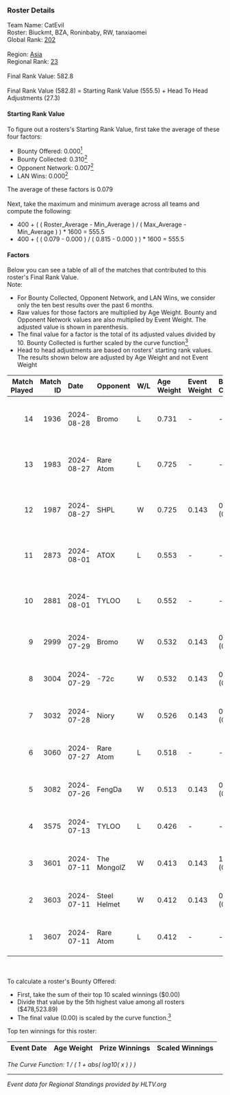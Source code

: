 ### Roster Details<br />
Team Name: CatEvil<br />
Roster: Biuckmt, BZA, Roninbaby, RW, tanxiaomei<br />
Global Rank: [202](../../standings_global_2024_11_06.md)<br />
<br />
Region: [Asia]( ../../standings_asia_2024_11_06.md)<br />
Regional Rank: [23]( ../../standings_asia_2024_11_06.md)<br />
<br />
Final Rank Value:  582.8<br />
<br />
Final Rank Value (582.8) = Starting Rank Value (555.5) + Head To Head Adjustments (27.3)<br />

#### Starting Rank Value<br />
To figure out a rosters's Starting Rank Value, first take the average of these four factors:<br />
- Bounty Offered: 0.000[<sup>1</sup>](#table2)
- Bounty Collected: 0.310[<sup>2</sup>](#table1)
- Opponent Network: 0.007[<sup>2</sup>](#table1)
- LAN Wins: 0.000[<sup>2</sup>](#table1)

The average of these factors is 0.079<br />
<br />
Next, take the maximum and minimum average across all teams and compute the following:<br />
- 400 + ( ( Roster_Average - Min_Average ) / ( Max_Average - Min_Average ) ) * 1600 = 555.5
- 400 + ( ( 0.079 - 0.000 ) / ( 0.815 - 0.000 ) ) * 1600 = 555.5


#### Factors<br />
Below you can see a table of all of the matches that contributed to this roster's Final Rank Value.<br />
Note:<br />

- For Bounty Collected, Opponent Network, and LAN Wins, we consider only the ten best results over the past 6 months.
- Raw values for those factors are multiplied by Age Weight. Bounty and Opponent Network values are also multiplied by Event Weight. The adjusted value is shown in parenthesis.
- The final value for a factor is the total of its adjusted values divided by 10. Bounty Collected is further scaled by the curve function[<sup>3</sup>](#curveFunction)
- Head to head adjustments are based on rosters' starting rank values. The results shown below are adjusted by Age Weight and not Event Weight
<span id="table1"></span><br />


| Match Played | Match ID | Date       | Opponent     | W/L | Age Weight | Event Weight | Bounty Collected | Opponent Network | LAN Wins  | H2H Adj. | Roster                                         |
| -: | -: | :- | :- | :- | :- | :- | :- | :- | :- | -: | :- |
|           14 |     1936 | 2024-08-28 | Bromo        | L   | 0.731      | -            | -                | -                | -         |    -8.99 | Biuckmt, BZA, Roninbaby, RW, tanxiaomei        |
|           13 |     1983 | 2024-08-27 | Rare Atom    | L   | 0.725      | -            | -                | -                | -         |    -4.17 | Biuckmt, BZA, Roninbaby, RW, tanxiaomei        |
|           12 |     1987 | 2024-08-27 | SHPL         | W   | 0.725      | 0.143        | 0.000 (0.000)    | 0.052 (0.005)    | 0 (0.000) |     6.11 | Biuckmt, BZA, Roninbaby, RW, tanxiaomei        |
|           11 |     2873 | 2024-08-01 | ATOX         | L   | 0.553      | -            | -                | -                | -         |    -1.31 | Biuckmt, BZA, Roninbaby, splashske, tanxiaomei |
|           10 |     2881 | 2024-08-01 | TYLOO        | L   | 0.552      | -            | -                | -                | -         |    -1.83 | Biuckmt, BZA, Roninbaby, splashske, tanxiaomei |
|            9 |     2999 | 2024-07-29 | Bromo        | W   | 0.532      | 0.143        | 0.006 (0.000)    | 0.237 (0.018)    | 0 (0.000) |    10.32 | Biuckmt, BZA, lan, Roninbaby, tanxiaomei       |
|            8 |     3004 | 2024-07-29 | -72c         | W   | 0.532      | 0.143        | 0.001 (0.000)    | 0.019 (0.001)    | 0 (0.000) |     6.93 | Biuckmt, BZA, lan, Roninbaby, tanxiaomei       |
|            7 |     3032 | 2024-07-28 | Niory        | W   | 0.526      | 0.143        | 0.000 (0.000)    | 0.080 (0.006)    | 0 (0.000) |     6.08 | Biuckmt, BZA, lan, Roninbaby, tanxiaomei       |
|            6 |     3060 | 2024-07-27 | Rare Atom    | L   | 0.518      | -            | -                | -                | -         |    -3.16 | Biuckmt, BZA, lan, Roninbaby, tanxiaomei       |
|            5 |     3082 | 2024-07-26 | FengDa       | W   | 0.513      | 0.143        | 0.000 (0.000)    | 0.000 (0.000)    | 0 (0.000) |     4.49 | Biuckmt, BZA, lan, Roninbaby, tanxiaomei       |
|            4 |     3575 | 2024-07-13 | TYLOO        | L   | 0.426      | -            | -                | -                | -         |    -1.20 | Biuckmt, BZA, lan, Roninbaby, tanxiaomei       |
|            3 |     3601 | 2024-07-11 | The MongolZ  | W   | 0.413      | 0.143        | 1.000 (0.059)    | 0.632 (0.037)    | 0 (0.000) |    12.99 | Biuckmt, BZA, lan, Roninbaby, tanxiaomei       |
|            2 |     3603 | 2024-07-11 | Steel Helmet | W   | 0.412      | 0.143        | 0.000 (0.000)    | 0.026 (0.002)    | 0 (0.000) |     3.85 | Biuckmt, BZA, lan, Roninbaby, tanxiaomei       |
|            1 |     3607 | 2024-07-11 | Rare Atom    | L   | 0.412      | -            | -                | -                | -         |    -2.78 | Biuckmt, BZA, lan, Roninbaby, tanxiaomei       |

<br />
<span id="table2"></span><br />
To calculate a roster's Bounty Offered:<br />

- First, take the sum of their top 10 scaled winnings ($0.00)
- Divide that value by the 5th highest value among all rosters ($478,523.89)
- The final value (0.00) is scaled by the curve function.[<sup>3</sup>](#curveFunction)

Top ten winnings for this roster:<br />

| Event Date | Age Weight | Prize Winnings | Scaled Winnings |
| :- | -: | :- | :- |


<span id="curveFunction"></span>_The Curve Function: 1 / ( 1 + abs( log10( x ) ) )_<br />

---
_Event data for Regional Standings provided by HLTV.org_<br />
